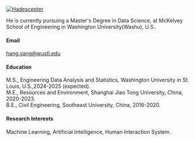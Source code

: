 

[![Hadescepter](https://img.shields.io/badge/senli1073-github-blue?logo=github)](https://github.com/Hadescepter)

He is currently pursuing a Master's Degree in Data Science, at McKelvey School of Engineering in Washington University(Washu), U.S..

#### Email
hang.yang@wustl.edu

#### Education

M.S., Engineering Data Analysis and Statistics, Washington University in St. Louis, U.S.,2024-2025 (expected).\
M.E., Resources and Environment, Shanghai Jiao Tong University, China, 2020-2023.\
B.E., Civil Engineering, Southeast University, China, 2016-2020.

#### Research Interests
Machine Learning, Artificial Intelligence, Human Interaction System.

